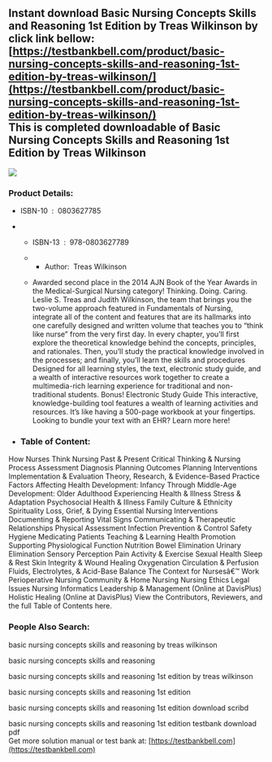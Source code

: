 Instant download **Basic Nursing Concepts Skills and Reasoning 1st Edition by Treas Wilkinson** by click link bellow:  
[https://testbankbell.com/product/basic-nursing-concepts-skills-and-reasoning-1st-edition-by-treas-wilkinson/](https://testbankbell.com/product/basic-nursing-concepts-skills-and-reasoning-1st-edition-by-treas-wilkinson/)  
This is completed downloadable of Basic Nursing Concepts Skills and Reasoning 1st Edition by Treas Wilkinson
------------------------------------------------------------------------------------------------------------


![](https://testbankbell.com/wp-content/uploads/2023/05/51b3oCzw1-L._SX258_BO1204203200_.jpg)
### Product Details:


* ISBN-10 ‏ : ‎ 0803627785
* * ISBN-13 ‏ : ‎ 978-0803627789
  * * Author:  Treas Wilkinson
   
  * Awarded second place in the 2014 AJN Book of the Year Awards in the Medical-Surgical Nursing category! Thinking. Doing. Caring. Leslie S. Treas and Judith Wilkinson, the team that brings you the two-volume approach featured in Fundamentals of Nursing, integrate all of the content and features that are its hallmarks into one carefully designed and written volume that teaches you to “think like nurse” from the very first day. In every chapter, you’ll first explore the theoretical knowledge behind the concepts, principles, and rationales. Then, you’ll study the practical knowledge involved in the processes; and finally, you’ll learn the skills and procedures Designed for all learning styles, the text, electronic study guide, and a wealth of interactive resources work together to create a multimedia-rich learning experience for traditional and non-traditional students. Bonus! Electronic Study Guide This interactive, knowledge-building tool features a wealth of learning activities and resources. It’s like having a 500-page workbook at your fingertips. Looking to bundle your text with an EHR? Learn more here!
 
* ### Table of Content:

How Nurses Think Nursing Past & Present Critical Thinking & Nursing Process Assessment Diagnosis Planning Outcomes Planning Interventions Implementation & Evaluation Theory, Research, & Evidence-Based Practice Factors Affecting Health Development: Infancy Through Middle-Age Development: Older Adulthood Experiencing Health & Illness Stress & Adaptation Psychosocial Health & Illness Family Culture & Ethnicity Spirituality Loss, Grief, & Dying Essential Nursing Interventions Documenting & Reporting Vital Signs Communicating & Therapeutic Relationships Physical Assessment Infection Prevention & Control Safety Hygiene Medicating Patients Teaching & Learning Health Promotion Supporting Physiological Function Nutrition Bowel Elimination Urinary Elimination Sensory Perception Pain Activity & Exercise Sexual Health Sleep & Rest Skin Integrity & Wound Healing Oxygenation Circulation & Perfusion Fluids, Electrolytes, & Acid-Base Balance The Context for Nursesâ€™ Work Perioperative Nursing Community & Home Nursing Nursing Ethics Legal Issues Nursing Informatics Leadership & Management (Online at DavisPlus) Holistic Healing (Online at DavisPlus) View the Contributors, Reviewers, and the full Table of Contents here.


 ### People Also Search:


 basic nursing concepts skills and reasoning by treas wilkinson

 basic nursing concepts skills and reasoning

 basic nursing concepts skills and reasoning 1st edition by treas wilkinson

 basic nursing concepts skills and reasoning 1st edition

 basic nursing concepts skills and reasoning 1st edition download scribd

 basic nursing concepts skills and reasoning 1st edition testbank download pdf  
  Get more solution manual or test bank at: [https://testbankbell.com](https://testbankbell.com)
